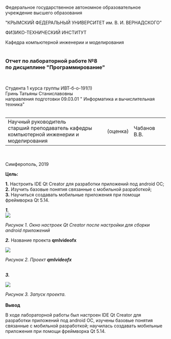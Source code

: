 Федеральное государственное автономное образовательное учреждение высшего образования  

"КРЫМСКИЙ ФЕДЕРАЛЬНЫЙ УНИВЕРСИТЕТ им. В. И. ВЕРНАДСКОГО"  

ФИЗИКО-ТЕХНИЧЕСКИЙ ИНСТИТУТ  

Кафедра компьютерной инженерии и моделирования
<br/></br>


### Отчет по лабораторной работе №8 </br> по дисциплине "Программирование"
<br/>

Студента 1 курса группы ИВТ-б-о-191(1)  
Гринь Татьяны Станиславовны </br>
направления подготовки 09.03.01 " Информатика и вычислительная техника"  
<br/>

<table>
<tr><td>Научный руководитель<br/> старший преподаватель кафедры<br/> компьютерной инженерии и моделирования</td>
<td>(оценка)</td>
<td>Чабанов В.В.</td>
</tr>
</table>
<br/><br/>
​
Симферополь, 2019

__Цель:__ </tr>

__1.__ Настроить IDE Qt Creator для разработки приложений под android ОС;<br/>
__2.__ Изучить базовые понятия связанные с мобильной разработкой;<br/>
__3.__ Научиться создавать мобильные приложения при помощи фреймворка Qt 5.14.<br/>


___1.___ <br/>
![](https://raw.githubusercontent.com/Starfall-6969/Skyfall/master/laba%208/foto/%D0%A1%D0%BD%D0%B8%D0%BC%D0%BE%D0%BA.PNG)<br/>

_Рисунок 1. Окно настроек Qt Creator после настройки для сборки android приложений<br/>_

___2.___ Название проекта __qmlvideofx__ <br/>

![](https://raw.githubusercontent.com/Starfall-6969/Skyfall/master/laba%208/foto/1.PNG)
<br/>

_Рисунок 2. Проект **qmlvideofx**_ <br/>
<br/>

___3.___ <br/>

![](https://raw.githubusercontent.com/Starfall-6969/Skyfall/master/laba%208/foto/2.PNG)
 <br/>
 
 _Рисунок 3. Запуск проекта._ <br/>
  <br/>
  __Вывод__
  
В ходе лабораторной работы был настроен IDE Qt Creator для разработки приложений под android ОС, изучены базовые понятия связанные с мобильной разработкой; научилась создавать мобильные приложения при помощи фреймворка Qt 5.14.<br/>